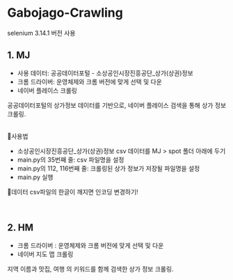 # Gabojago-Crawling
selenium 3.14.1 버전 사용

## 1. MJ

- 사용 데이터: 공공데이터포털 - <a hfef=https://www.data.go.kr/data/15083033/fileData.do>소상공인시장진흥공단_상가(상권)정보</a>
- 크롬 드라이버: 운영체제와 크롬 버전에 맞게 선택 및 다운
- 네이버 플레이스 크롤링


공공데이터포털의 상가정보 데이터를 기반으로, 네이버 플레이스 검색을 통해 상가 정보 크롤링.

<br/>
🧐사용법

- <a hfef=https://www.data.go.kr/data/15083033/fileData.do>소상공인시장진흥공단_상가(상권)정보</a> csv 데이터를 MJ > spot 폴더 아래에 두기
- main.py의 35번째 줄: csv 파일명을 설정
- main.py의 112, 116번째 줄: 크롤링된 상가 정보가 저장될 파일명을 설정
- main.py 실행

📌데이터 csv파일의 한글이 깨지면 인코딩 변경하기!

<br/>


## 2. HM
- 크롬 드라이버 : 운영체제와 크롬 버전에 맞게 선택 및 다운
- 네이버 지도 맵 크롤링

지역 이름과 맛집, 여행 의 키워드를 함께 검색한 상가 정보 크롤링.